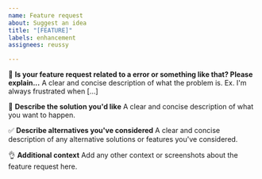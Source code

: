 ```yaml
---
name: Feature request
about: Suggest an idea
title: "[FEATURE]"
labels: enhancement
assignees: reussy

---
```


🤔 **Is your feature request related to a error or something like that? Please explain...**
A clear and concise description of what the problem is. Ex. I'm always frustrated when [...]

🎯 **Describe the solution you'd like**
A clear and concise description of what you want to happen.

✅ **Describe alternatives you've considered**
A clear and concise description of any alternative solutions or features you've considered.

👌 **Additional context**
Add any other context or screenshots about the feature request here.

